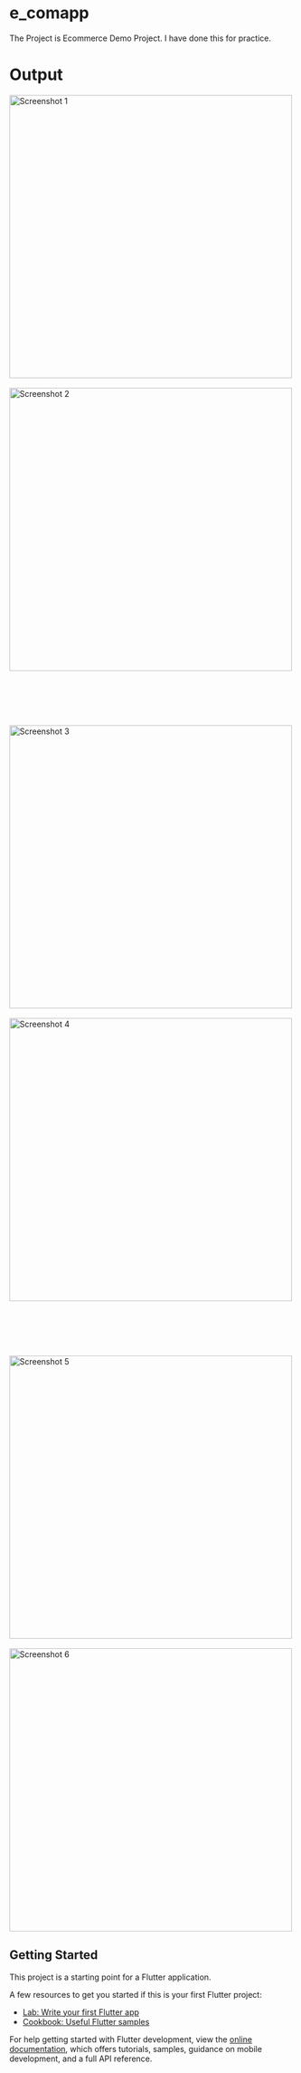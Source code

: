 # e_comapp

The Project is Ecommerce Demo Project. I have done this for practice. 

# Output

<img src="https://github.com/user-attachments/assets/5c26783d-113b-45e0-a75f-469ac5a78a28" alt="Screenshot 1" height="500" style="margin-right: 200px;">
  &nbsp; &nbsp; &nbsp; &nbsp; &nbsp; &nbsp; &nbsp; &nbsp; &nbsp; &nbsp; &nbsp; &nbsp; &nbsp; &nbsp; &nbsp; &nbsp; &nbsp; &nbsp; &nbsp; &nbsp;
  &nbsp; &nbsp; &nbsp; &nbsp; &nbsp; 
<img src="https://github.com/user-attachments/assets/83a9c516-f0a0-4b12-81d0-c6810d02bf75" alt="Screenshot 2" height="500">

<br><br><br><br>

<img src="https://github.com/user-attachments/assets/2583bc36-12ef-4d8a-a70a-ac6b7fc29141" alt="Screenshot 3" height="500" style="margin-right: 200px;">
 &nbsp; &nbsp; &nbsp; &nbsp; &nbsp; &nbsp; &nbsp; &nbsp; &nbsp; &nbsp; &nbsp; &nbsp; &nbsp; &nbsp; &nbsp; &nbsp; &nbsp; &nbsp; &nbsp; &nbsp;
  &nbsp; &nbsp; &nbsp; &nbsp; &nbsp; 
<img src="https://github.com/user-attachments/assets/95d19aee-2c8c-4f50-9133-14ae4223d276" alt="Screenshot 4" height="500">

<br><br><br><br>

<img src="https://github.com/user-attachments/assets/e2b4d552-dccb-452b-95ad-16edfcbb1f7e" alt="Screenshot 5" height="500" style="margin-right: 20px;">
 &nbsp; &nbsp; &nbsp; &nbsp; &nbsp; &nbsp; &nbsp; &nbsp; &nbsp; &nbsp; &nbsp; &nbsp; &nbsp; &nbsp; &nbsp; &nbsp; &nbsp; &nbsp; &nbsp; &nbsp;
  &nbsp; &nbsp; &nbsp; &nbsp; &nbsp; 
<img src="https://github.com/user-attachments/assets/d63a5664-8dde-454a-81c0-efc41197c455" alt="Screenshot 6" height="500">


## Getting Started

This project is a starting point for a Flutter application.

A few resources to get you started if this is your first Flutter project:

- [Lab: Write your first Flutter app](https://docs.flutter.dev/get-started/codelab)
- [Cookbook: Useful Flutter samples](https://docs.flutter.dev/cookbook)

For help getting started with Flutter development, view the
[online documentation](https://docs.flutter.dev/), which offers tutorials,
samples, guidance on mobile development, and a full API reference.
